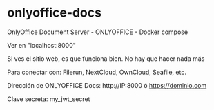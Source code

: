 # onlyoffice-docs
OnlyOffice Document Server - ONLYOFFICE - Docker compose

Ver en "localhost:8000"

Si ves el sitio web, es que funciona bien. No hay que hacer nada más

Para conectar con: Filerun, NextCloud, OwnCloud, Seafile, etc.

Dirección de ONLYOFFICE Docs: http://IP:8000 ó https://dominio.com

Clave secreta: my_jwt_secret



